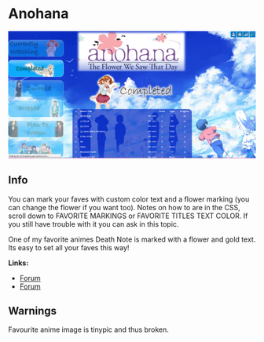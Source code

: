 # Anohana

![](gallery/demo.png)

## Info

You can mark your faves with custom color text and a flower marking (you can change the flower if you want too). Notes on how to are in the CSS, scroll down to FAVORITE MARKINGS or FAVORITE TITLES TEXT COLOR. If you still have trouble with it you can ask in this topic.

One of my favorite animes Death Note is marked with a flower and gold text. Its easy to set all your faves this way!

**Links:**
- [Forum](https://myanimelist.net/forum/?topicid=607931)
- [Forum](https://myanimelist.net/forum/?topicid=618961)

## Warnings

Favourite anime image is tinypic and thus broken.